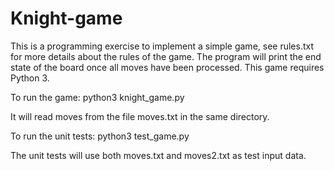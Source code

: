 # Knight-game
This is a programming exercise to implement a simple game, see rules.txt for more details about the rules of the game. The program will print the end state of the board once all moves have been processed.
This game requires Python 3.

To run the game: 
python3 knight_game.py

It will read moves from the file moves.txt in the same directory.

To run the unit tests:
python3 test_game.py

The unit tests will use both moves.txt and moves2.txt as test input data.
